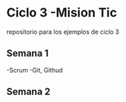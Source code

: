 # Ciclo 3 -Mision Tic

repositorio para los ejemplos de ciclo 3

## Semana 1

-Scrum
-Git, Githud


## Semana 2 

